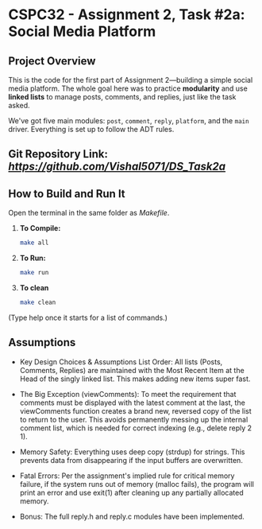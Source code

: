 # CSPC32 - Assignment 2, Task #2a: Social Media Platform

## Project Overview

This is the code for the first part of Assignment 2—building a simple social media platform. The whole goal here was to practice **modularity** and use **linked lists** to manage posts, comments, and replies, just like the task asked.

We've got five main modules: `post`, `comment`, `reply`, `platform`, and the `main` driver. Everything is set up to follow the ADT rules.

## Git Repository Link: *https://github.com/Vishal5071/DS_Task2a*

## How to Build and Run It

Open the terminal in the same folder as *Makefile*.

1. **To Compile:**
   ```bash
   make all
   ```
2. **To Run:**
    ```bash
    make run
    ```
3. **To clean**
    ```bash
    make clean
    ```

(Type help once it starts for a list of commands.)

## Assumptions

* Key Design Choices & Assumptions
List Order: All lists (Posts, Comments, Replies) are maintained with the Most Recent Item at the Head of the singly linked list. This makes adding new items super fast.

* The Big Exception (viewComments): To meet the requirement that comments must be displayed with the latest comment at the last, the viewComments function creates a brand new, reversed copy of the list to return to the user. This avoids permanently messing up the internal comment list, which is needed for correct indexing (e.g., delete reply 2 1).

* Memory Safety: Everything uses deep copy (strdup) for strings. This prevents data from disappearing if the input buffers are overwritten.

* Fatal Errors: Per the assignment's implied rule for critical memory failure, if the system runs out of memory (malloc fails), the program will print an error and use exit(1) after cleaning up any partially allocated memory.

* Bonus: The full reply.h and reply.c modules have been implemented.